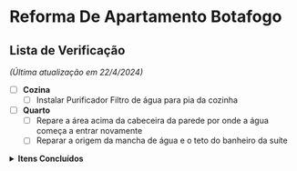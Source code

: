 # Reforma De Apartamento Botafogo

## Lista de Verificação 
_(Última atualização em 22/4/2024)_


- [ ] **Cozina**
  - [ ] Instalar Purificador Filtro de água para pia da cozinha
- [ ] **Quarto**
  - [ ] Repare a área acima da cabeceira da parede por onde a água começa a entrar novamente
  - [ ] Reparar a origem da mancha de água e o teto do banheiro da suíte

<details>
  <summary><b>Itens Concluídos</b></summary><br>

- [x] **Marceneiro (Pago integralmente)**
  - [x] Corrija a oscilação na mesa de trabalho personalizada
  - [x] Porta da Frente
    - [x] Corrigir imperfeições
    - [x] Verniz entre madeira ripada
  - [x] Cria uma mesa de centro personalizada
- [x] **Depósito**
  - [x] Conclua o espaço atrás da grade no espaço de rastejamento, incluindo a instalação do terceiro plugue dos EUA dentro
- [x] **Cozina**
  - [x] Instale luzes LED embaixo dos prateleiras
  - [x] Feche esta janela até a metade.
  - [x] Lave a parte externa da janela. A faxineira não consegue alcançá-lo.
  - [x] Comprar Purificador Filtro de água para pia da cozinha
    - [x] Use o crédito pendente da loja 
- [x] **Pintar**
  - [x] Pintar e selar a parte superior de todas as portas
  - [x] Pintar a parede embaixo da TV
  - [x] pintar a moldura da porta do quarto
- [x] **Porta da Frente**
  - [x] instalar olho mágico na porta
  - [x] Preencha o buraco acima da porta do lado de fora do apartamento 
  - [x] Vede a porta da frente fora do apartamento usando silicone ou outro material
  - [x] substitua esta peça lascada por uma peça branca como falamos
  - [x] Adicione óleo nas dobradiças da porta da frente para que ela não chie ao abrir
  - [x] Preencha o espaço entre a madeira da porta da frente e o tempo no lado inferior direito.
  - [x] Adicione a peça na parte inferior da porta para evitar que poeira e insetos entrem no apartamento
  - [x] Adicione o número do apartamento à porta da frente com letras prateadas que combinem com a maçaneta da porta
  - [x] Instale uma câmera escondida que se pareça com um detector de fumaça.  Esta câmera estará apontada para a porta da frente
- [x] **Quarto**
  - [x] Instale luzes LED no armário
  - [x] Corrija o alinhamento da cabeceira
  - [x] Repare o telhado, conserte vazamentos e remova todas as manchas de água
  - [x] preencher rachadura ao longo da parede onde estou sentado enquanto trabalho com silicone
  - [ ] A porta da suíte não fecha no espaço pretendido
- [x] **Banheiros**
  - [x] O ventilador do chuveiro está caindo e ficando mais barulhento. conserte isso
  - [x] Instale tampas de vaso sanitário que fechem devagar

</details>
